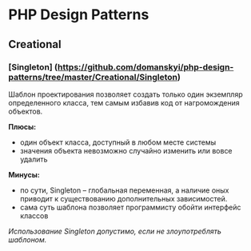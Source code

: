 # PHP Design Patterns
## Creational
### [Singleton] (https://github.com/domanskyi/php-design-patterns/tree/master/Creational/Singleton)
Шаблон проектирования позволяет создать только один экземпляр определенного класса, тем самым избавив код от нагромождения объектов.

**Плюсы:**
* один объект класса, доступный в любом месте системы
* значения объекта невозможно случайно изменить или вовсе удалить

**Минусы:**
* по сути, Singleton – глобальная переменная, а наличие оных приводит к существованию дополнительных зависимостей. 
* сама суть шаблона позволяет программисту обойти интерфейс классов

*Использование Singleton допустимо, если не злоупотреблять шаблоном.*
